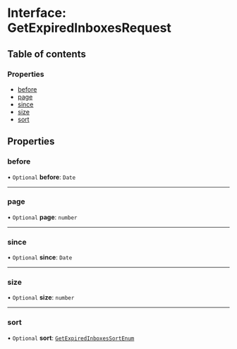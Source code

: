 # Interface: GetExpiredInboxesRequest

## Table of contents

### Properties

- [before](GetExpiredInboxesRequest.md#before)
- [page](GetExpiredInboxesRequest.md#page)
- [since](GetExpiredInboxesRequest.md#since)
- [size](GetExpiredInboxesRequest.md#size)
- [sort](GetExpiredInboxesRequest.md#sort)

## Properties

### before

• `Optional` **before**: `Date`

___

### page

• `Optional` **page**: `number`

___

### since

• `Optional` **since**: `Date`

___

### size

• `Optional` **size**: `number`

___

### sort

• `Optional` **sort**: [`GetExpiredInboxesSortEnum`](../enums/GetExpiredInboxesSortEnum.md)
